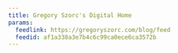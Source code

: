```yaml
---
title: Gregory Szorc's Digital Home
params:
  feedlink: https://gregoryszorc.com/blog/feed
  feedid: af1a338a3e7b4c6c99ca0ece6ca3572b
---
```

